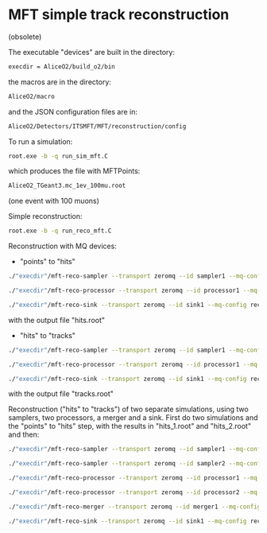 MFT simple track reconstruction
===============================

(obsolete)

The executable "devices" are built in the directory:

```bash
execdir = AliceO2/build_o2/bin
```

the macros are in the directory:

```bash
AliceO2/macro
```

and the JSON configuration files are in:

```bash
AliceO2/Detectors/ITSMFT/MFT/reconstruction/config
```

To run a simulation:

```bash
root.exe -b -q run_sim_mft.C
```

which produces the file with MFTPoints:

```bash
AliceO2_TGeant3.mc_1ev_100mu.root
```

(one event with 100 muons)

Simple reconstruction:

```bash
root.exe -b -q run_reco_mft.C
```

Reconstruction with MQ devices:

* "points" to "hits"

```bash
./"execdir"/mft-reco-sampler --transport zeromq --id sampler1 --mq-config reco.json --file-name AliceO2_TGeant3.mc_1ev_100mu.root --branch-name MFTPoints --branch-name MCEventHeader. --out-channel data-out

./"execdir"/mft-reco-processor --transport zeromq --id processor1 --mq-config reco.json --task-name FindHits --in-channel data-in --out-channel data-out

./"execdir"/mft-reco-sink --transport zeromq --id sink1 --mq-config reco.json --file-name hits.root --class-name "TClonesArray(o2::MFT::Hit)" --branch-name MFTHits --class-name "AliceO2::MFT::EventHeader" --branch-name EventHeader. --in-channel data-in
```

with the output file "hits.root"

* "hits" to "tracks"

```bash
./"execdir"/mft-reco-sampler --transport zeromq --id sampler1 --mq-config reco.json --file-name hits.root --branch-name MFTHits --branch-name EventHeader. --out-channel data-out

./"execdir"/mft-reco-processor --transport zeromq --id processor1 --mq-config reco.json --task-name FindTracks --in-channel data-in --out-channel data-out

./"execdir"/mft-reco-sink --transport zeromq --id sink1 --mq-config reco.json --file-name tracks.root --class-name "TClonesArray(o2::MFT::Track)" --branch-name MFTTracks --class-name "AliceO2::MFT::EventHeader" --branch-name EventHeader. --in-channel data-in
```

with the output file "tracks.root"

Reconstruction ("hits" to "tracks") of two separate simulations, using two 
samplers, two processors, a merger and a sink. First do two simulations and the 
"points" to "hits" step, with the results in "hits_1.root" and "hits_2.root" 
and then:

```bash
./"execdir"/mft-reco-sampler --transport zeromq --id sampler1 --mq-config reco_merger.json --file-name hits_1.root --branch-name MFTHits --branch-name EventHeader. --out-channel data-out

./"execdir"/mft-reco-sampler --transport zeromq --id sampler2 --mq-config reco_merger.json --file-name hits_2.root --branch-name MFTHits --branch-name EventHeader. --out-channel data-out

./"execdir"/mft-reco-processor --transport zeromq --id processor1 --mq-config reco_merger.json --task-name FindTracks --in-channel data-in --out-channel data-out

./"execdir"/mft-reco-processor --transport zeromq --id processor2 --mq-config reco_merger.json --task-name FindTracks --in-channel data-in --out-channel data-out

./"execdir"/mft-reco-merger --transport zeromq --id merger1 --mq-config reco_merger.json

./"execdir"/mft-reco-sink --transport zeromq --id sink1 --mq-config reco_merge.json --file-name tracks.root --class-name "TClonesArray(o2::MFT::Track)" --branch-name MFTTracks --class-name "AliceO2::MFT::EventHeader" --branch-name EventHeader. --in-channel data-in
```










